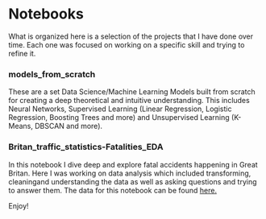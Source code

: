 # Notebooks

What is organized here is a selection of the projects that I have done over time. Each one was focused on working on a specific skill and trying to refine it.

### models_from_scratch
These are a set Data Science/Machine Learning Models built from scratch for creating a deep theoretical and intuitive understanding. This includes Neural Networks, Supervised Learning (Linear Regression, Logistic Regression, Boosting Trees and more) and Unsupervised Learning (K-Means, DBSCAN and more).

### Britan_traffic_statistics-Fatalities_EDA
In this notebook I dive deep and explore fatal accidents happening in Great Britan. Here I was working on data analysis which included transforming, cleaningand understanding the data as well as asking questions and trying to answer them. The data for this notebook can be found [here.](https://www.kaggle.com/daveianhickey/2000-16-traffic-flow-england-scotland-wales)

Enjoy!

